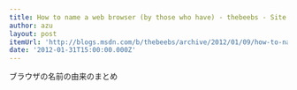 ```yaml
---
title: How to name a web browser (by those who have) - thebeebs - Site Home - MSDN Blogs
author: azu
layout: post
itemUrl: 'http://blogs.msdn.com/b/thebeebs/archive/2012/01/09/how-to-name-a-web-browser-by-those-who-have.aspx'
date: '2012-01-31T15:00:00.000Z'
---
```

ブラウザの名前の由来のまとめ
